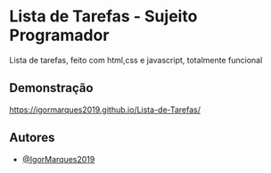 
# Lista de Tarefas - Sujeito Programador

Lista de tarefas, feito com html,css e javascript, totalmente funcional



## Demonstração

https://igormarques2019.github.io/Lista-de-Tarefas/


## Autores

- [@IgorMarques2019](https://github.com/IgorMarques2019)

